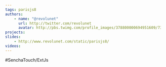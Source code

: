```yaml
---
tags: parisjs8
authors:
    - name: "@revolunet"
      url: http://twitter.com/revolunet
      avatar: http://pbs.twimg.com/profile_images/378800000694951609/7323ca44db2d61b2b1c4697d6b240248_bigger.jpeg
projects:
slides:
    - http://www.revolunet.com/static/parisjs8/
videos:
---
```

#SenchaTouch/ExtJs
